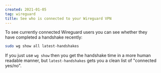 ```yaml
---
created: 2021-01-05
tag: wireguard
title: See who is connected to your Wireguard VPN
---
```

To see currently connected Wireguard users you can see whether they have completed a handshake recently:

```bash
sudo wg show all latest-handshakes
```

If you just use `wg show` then you get the handshake time in a more human readable manner, but `latest-handshakes` gets you a clean list of "connected yes/no".

